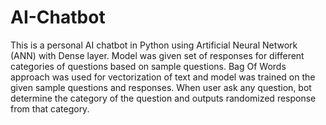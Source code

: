 # AI-Chatbot

This is a personal AI chatbot in Python using Artificial Neural Network (ANN) with Dense layer. Model was given set of responses for
different categories of questions based on sample questions.
Bag Of Words approach was used for vectorization of text and model was trained on the given sample questions and responses.
When user ask any question, bot determine the category of the question and outputs randomized response from that category.

